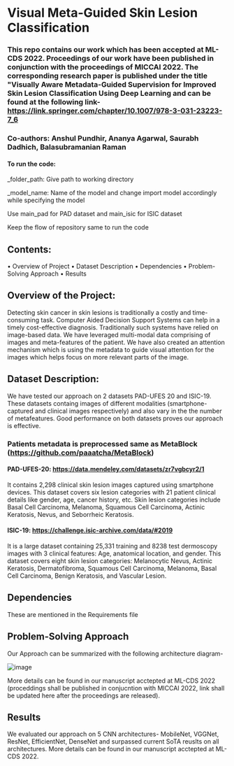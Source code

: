 # Visual Meta-Guided Skin Lesion Classification

### This repo contains our work which has been accepted at ML-CDS 2022. Proceedings of our work have been published in conjunction with the proceedings of MICCAI 2022. The corresponding research paper is published under the title "Visually Aware Metadata-Guided Supervision for Improved Skin Lesion Classification Using Deep Learning and can be found at the following link- https://link.springer.com/chapter/10.1007/978-3-031-23223-7_6 
### Co-authors: Anshul Pundhir, Ananya Agarwal, Saurabh Dadhich, Balasubramanian Raman

#### To run the code:

_folder_path:  Give path to working directory 

_model_name:   Name of the model and change import model accordingly while specifying the model 

Use main_pad  for PAD dataset and main_isic for ISIC dataset

Keep the flow of repository same to run the code

## Contents:
•	Overview of Project 
•	Dataset Description
•	Dependencies 
•	Problem-Solving Approach 
•	Results

## Overview of the Project: 
Detecting skin cancer in skin lesions is traditionally a costly and time-consuming task. Computer Aided Decision Support Systems can help in a timely cost-effective diagnosis. Traditionally such systems have relied on image-based data. We have leveraged multi-modal data comprising of images and meta-features of the patient. We have also created an attention mechanism which is using the metadata to guide visual attention for the images which helps focus on more relevant parts of the image.  

## Dataset Description:

We have tested our approach on 2 datasets PAD-UFES 20 and ISIC-19. These datasets containg images of different modalities (smartphone-captured and clinical images respectively) and also vary in the the number of metafeatures. Good performance on  both datasets proves our approach is effective. 

### Patients metadata is preprocessed same as MetaBlock (https://github.com/paaatcha/MetaBlock)    

#### PAD-UFES-20: https://data.mendeley.com/datasets/zr7vgbcyr2/1
It contains 2,298 clinical skin lesion images captured using smartphone devices. This dataset covers six lesion categories with 21 patient clinical details like gender, age, cancer history, etc. Skin lesion categories include Basal Cell Carcinoma, Melanoma, Squamous Cell Carcinoma, Actinic Keratosis, Nevus, and Seborrheic Keratosis. 

#### ISIC-19:     https://challenge.isic-archive.com/data/#2019
It is a large dataset containing 25,331 training and 8238 test dermoscopy images with 3 clinical features: Age, anatomical location, and gender. 
This dataset covers eight skin lesion categories: Melanocytic Nevus, Actinic Keratosis, Dermatofibroma, Squamous Cell Carcinoma, Melanoma, Basal Cell Carcinoma, Benign Keratosis, and Vascular Lesion.


## Dependencies 
These are mentioned in the Requirements file

## Problem-Solving Approach 

Our Approach can be summarized with the following architecture diagram-
 
![image](https://user-images.githubusercontent.com/79198655/190871162-e118a57b-b55f-4527-954e-29039675ec69.png)

More details can be found in our manuscript acctepted at ML-CDS 2022 (proceddings shall be published in conjucntion with MICCAI 2022, link shall be updated here after the proceedings are released).

## Results
We evaluated our approach on 5 CNN architectures- MobileNet, VGGNet, ResNet, EfficientNet, DenseNet and surpassed current SoTA reuslts on all architectures. 
More details can be found in our manuscript acctepted at ML-CDS 2022. 









